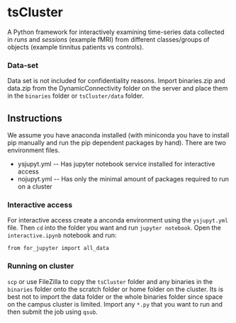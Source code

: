 # tsCluster

A Python framework for interactively examining time-series data collected in *runs* and *sessions* (example fMRI) from different classes/groups of objects (example tinnitus patients vs controls).

### Data-set
Data set is not included for confidentiality reasons. Import binaries.zip and data.zip from the DynamicConnectivity folder on the server and place them in the `binaries` folder or `tsCluster/data` folder.


## Instructions
We assume you have anaconda installed (with miniconda you have to install pip manually and run the pip dependent packages by hand). There are two environment files.

  - ysjupyt.yml -- Has jupyter notebook service installed for interactive access
  - nojupyt.yml -- Has only the minimal amount of packages required to run on a cluster

### Interactive access

For interactive access create a anconda environment using the `ysjupyt.yml` file. Then `cd` into the folder you want and run `jupyter notebook`. Open the `interactive.ipynb` notebook and run:

  `from for_jupyter import all_data`

### Running on cluster

`scp` or use FileZilla to copy the `tsCluster` folder and any binaries in the `binaries` folder onto the scratch folder or home folder on the cluster. Its is best not to import the data folder or the whole binaries folder since space on the campus cluster is limited. Import any `*.py` that you want to run and then submit the job using `qsub`.
